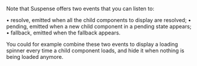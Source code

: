 Note that Suspense offers two events that you can listen to:

• resolve, emitted when all the child components to display are resolved;
• pending, emitted when a new child component in a pending state appears;
• fallback, emitted when the fallback appears.

You could for example combine these two events to display a loading spinner every time a child component loads, and hide it when nothing is being loaded anymore.



